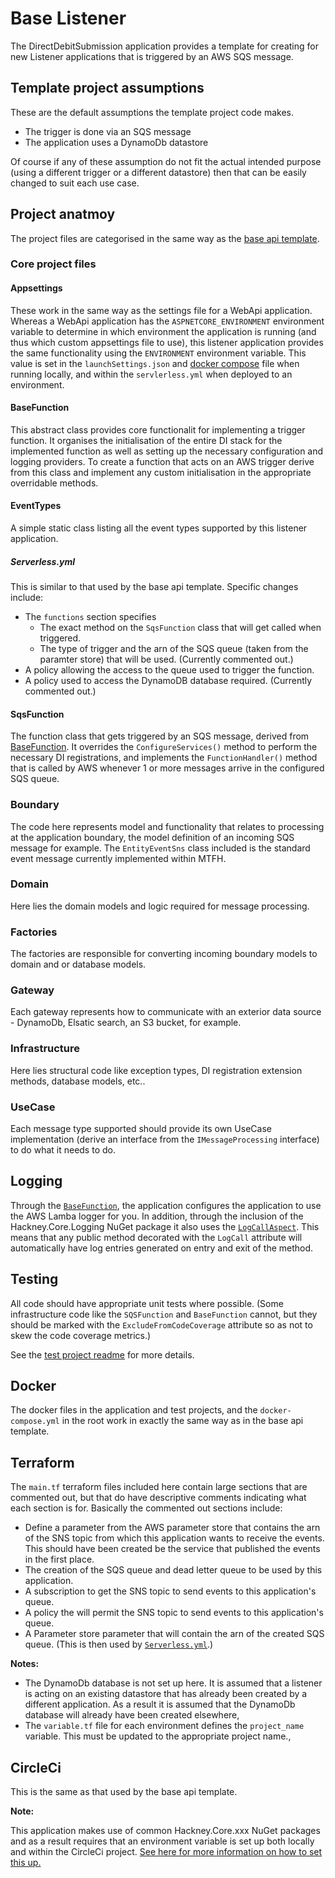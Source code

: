 # Base Listener

The DirectDebitSubmission application provides a template for creating for new Listener applications that is triggered by an AWS SQS message.

## Template project assumptions
These are the default assumptions the template project code makes.

* The trigger is done via an SQS message
* The application uses a DynamoDb datastore

Of course if any of these assumption do not fit the actual intended purpose (using a different trigger or a different datastore)
then that can be easily changed to suit each use case.

## Project anatmoy
The project files are categorised in the same way as the [base api template](https://github.com/LBHackney-IT/lbh-base-api).

### Core project files
#### Appsettings
These work in the same way as the settings file for a WebApi application. Whereas a WebApi application has the `ASPNETCORE_ENVIRONMENT`
environment variable to determine in which environment the application is running (and thus which custom appsettings file to use),
this listener application provides the same functionality using the `ENVIRONMENT` environment variable.
This value is set in the `launchSettings.json` and [docker compose](#Docker) file when running locally, and within the `servlerless.yml` when deployed to an environment.

#### BaseFunction
This abstract class provides core functionalit for implementing a trigger function.
It organises the initialisation of the entire DI stack for the implemented function as well as setting up the necessary configuration and logging providers.
To create a function that acts on an AWS trigger derive from this class and implement any custom initialisation in the appropriate overridable methods.

#### EventTypes
A simple static class listing all the event types supported by this listener application.

##### Serverless.yml
This is similar to that used by the base api template. Specific changes include:
* The `functions` section specifies 
  * The exact method on the `SqsFunction` class that will get called when triggered.
  * The type of trigger and the arn of the SQS queue (taken from the paramter store) that will be used. (Currently commented out.)
* A policy allowing the access to the queue used to trigger the function.
* A policy used to access the DynamoDB database required. (Currently commented out.)

#### SqsFunction
The function class that gets triggered by an SQS message, derived from [BaseFunction](#BaseFunction).
It overrides the `ConfigureServices()` method to perform the necessary DI registrations,
and implements the `FunctionHandler()` method that is called by AWS whenever 1 or more messages arrive in the configured SQS queue.

### Boundary
The code here represents model and functionality that relates to processing at the application boundary, the model definition of an incoming SQS message for example.
The `EntityEventSns` class included is the standard event message currently implemented within MTFH.

### Domain
Here lies the domain models and logic required for message processing.

### Factories
The factories are responsible for converting incoming boundary models to domain and or database models.

### Gateway
Each gateway represents how to communicate with an exterior data source - DynamoDb, Elsatic search, an S3 bucket, for example.

### Infrastructure
Here lies structural code like exception types, DI registration extension methods, database models, etc..

### UseCase
Each message type supported should provide its own UseCase implementation (derive an interface from the `IMessageProcessing` interface)
to do what it needs to do.

## Logging
Through the [`BaseFunction`](#BaseFunction), the application configures the application to use the AWS Lamba logger for you.
In addition, through the inclusion of the Hackney.Core.Logging NuGet package it also uses the [`LogCallAspect`](https://github.com/LBHackney-IT/lbh-core#log-call-aspect).
This means that any public method decorated with the `LogCall` attribute will automatically have log entries generated on entry and exit of the method.

## Testing
All code should have appropriate unit tests where possible.
(Some infrastructure code like the `SQSFunction` and `BaseFunction` cannot, but they should be marked with the `ExcludeFromCodeCoverage`
attribute so as not to skew the code coverage metrics.)

See the [test project readme](../DirectDebitSubmission.Tests/ReadMe.md) for more details.

## Docker
The docker files in the application and test projects, and the `docker-compose.yml` in the root work in exactly the same way as in the base api template.

## Terraform
The `main.tf` terraform files included here contain large sections that are commented out, but that do have descriptive comments indicating what each section is for.
Basically the commented out sections include:
* Define a parameter from the AWS parameter store that contains the arn of the SNS topic from which this application wants to receive the events.
This should have been created be the service that published the events in the first place.
* The creation of the SQS queue and dead letter queue to be used by this application.
* A subscription to get the SNS topic to send events to this application's queue.
* A policy the will permit the SNS topic to send events to this application's queue.
* A Parameter store parameter that will contain the arn of the created SQS queue. (This is then used by [`Serverless.yml`](#Serverlessyml).)

**Notes:**

* The DynamoDb database is not set up here. It is assumed that a listener is acting on an existing datastore that has already been created by
a different application. As a result it is assumed that the DynamoDb database will already have been created elsewhere,
* The `variable.tf` file for each environment defines the `project_name` variable. This must be updated to the appropriate project name.,


## CircleCi
This is the same as that used by the base api template.

**Note:**

This application makes use of common Hackney.Core.xxx NuGet packages and as a result requires that an environment variable is set up both locally and within the CircleCi project.
[See here for more information on how to set this up.](https://github.com/LBHackney-IT/lbh-core/wiki/Using-the-package(s)-from-the-Hackney.Core-repository#environment-variable)
